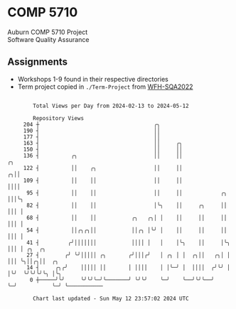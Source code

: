 # COMP 5710
Auburn COMP 5710 Project  
Software Quality Assurance

## Assignments
- Workshops 1-9 found in their respective directories
- Term project copied in `./Term-Project` from [WFH-SQA2022](https://github.com/wumphlett/WFH-SQA2022-AUBURN)

```

        Total Views per Day from 2024-02-13 to 2024-05-12

        Repository Views
     204 ┼                                    ╭╮
     190 ┤                                    ││
     177 ┤                                    ││
     163 ┤                                    ││     ╭╮
     150 ┤                                    ││     ││
     136 ┤          ╭╮                        ││     ││                  ╭╮
     122 ┤          ││    ╭╮                  ││     ││                ╭╮││
     109 ┤          ││    ││                  ││     ││                ││││
      95 ┤          ││    ││                  ││     ││            ╭╮  │││╰╮
      82 ┤          ││    ││                  │╰╮    ││     ╭╮     ││  │││ │
      68 ┤          ││    ││           ╭╮   ╭╮│ │    ││     ││     ││  │││ │
      54 ┤          ││╭╮╭╮││           ││╭╮ │╰╯ │    ││     ││     ││  │││ │
      41 ┤         ╭╯│││││││           ││││ │   │    │╰╮    ││     │╰╮ │││ │ ╭╮  ╭╮
      27 ┤        ╭╯ ╰╯│││││ ╭╮       ╭╯│││╭╯   │ ╭╮ │ │  ╭╮││   ╭╮│ │ │││ ╰╮││╭╮││  ╭╮
      14 ┤     ╭╮╭╯    │││││ ││       │ ││││    │ │╰─╯ │  ││││  ╭╯╰╯ │ │╰╯  ╰╯╰╯╰╯╰╮ │╰╮
       0 ┼─────╯╰╯     ╰╯╰╯╰─╯╰───────╯ ╰╯╰╯    ╰─╯    ╰──╯╰╯╰──╯    ╰─╯           ╰─╯ ╰───────────

        Chart last updated - Sun May 12 23:57:02 2024 UTC
        
```
